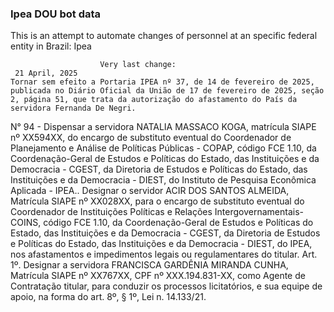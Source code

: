  ### Ipea DOU bot data
 This is an attempt to automate changes of personnel at an specific federal entity in Brazil: Ipea
 
                        Very last change: 
 	 21 April, 2025
	Tornar sem efeito a Portaria IPEA nº 37, de 14 de fevereiro de 2025, publicada no Diário Oficial da União de 17 de fevereiro de 2025, seção 2, página 51, que trata da autorização do afastamento do País da servidora Fernanda De Negri.
N° 94 - Dispensar a servidora NATALIA MASSACO KOGA, matrícula SIAPE nº XX594XX, do encargo de substituto eventual do Coordenador de Planejamento e Análise de Políticas Públicas - COPAP, código FCE 1.10, da Coordenação-Geral de Estudos e Políticas do Estado, das Instituições e da Democracia - CGEST, da Diretoria de Estudos e Políticas do Estado, das Instituições e da Democracia - DIEST, do Instituto de Pesquisa Econômica Aplicada - IPEA..
Designar o servidor ACIR DOS SANTOS ALMEIDA, Matrícula SIAPE nº XX028XX, para o encargo de substituto eventual do Coordenador de Instituições Políticas e Relações Intergovernamentais- COINS, código FCE 1.10, da Coordenação-Geral de Estudos e Políticas do Estado, das Instituições e da Democracia - CGEST, da Diretoria de Estudos e Políticas do Estado, das Instituições e da Democracia - DIEST, do IPEA, nos afastamentos e impedimentos legais ou regulamentares do titular.
Art. 1º. Designar a servidora FRANCISCA GARDÊNIA MIRANDA CUNHA, Matrícula SIAPE nº XX767XX, CPF nº XXX.194.831-XX, como Agente de Contratação titular, para conduzir os processos licitatórios, e sua equipe de apoio, na forma do art. 8º, § 1º, Lei n. 14.133/21.
